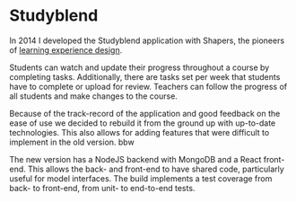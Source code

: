 <!--
  slug: studyblendII
  type: fortpolio
  excerpt: Rebuild of an online learning tool that allows teachers and students to track their progress during a course. The stack was moved from AngularJS/Laravel to React/MongoDB. A lot of the old manual configuration is now automated and new features are added. The build implements a merged test coverage from back- to front-end, from unit- to end-to-end tests.
  categories: JavaScript, HTML/CSS, framework, mobile
  tags: JavaScript, React, REST, NodeJS, MongoDB, Imagekit, Sendgrid, Netlify, Jest, Cypress, Docker
  clients: Shapers
  thumbnail: studyblend-1.png
  thumbnailVideo: testStudyBlend.mp4
  image: studyblend-1.png
  images: studyblend-1.png, studyblend-1.png, studyblend-2.png, studyblend-3.png, studyblend-4.png, studyblend-5.png, studyblend-6.png, studyblend-7.png, studyblend-8.png, studyblend-9.png
  inCv: true
  inPortfolio: true
  dateFrom: 2021-03-01
  dateTo: 2023-03-11
-->

# Studyblend

In 2014 I developed the Studyblend application with Shapers, the pioneers of [learning experience design](https://lxd.org/).

Students can watch and update their progress throughout a course by completing tasks. Additionally, there are tasks set per week that students have to complete or upload for review.
Teachers can follow the progress of all students and make changes to the course.

Because of the track-record of the application and good feedback on the ease of use we decided to rebuild it from the ground up with up-to-date technologies. This also allows for adding features that were difficult to implement in the old version. 
bbw

The new version has a NodeJS backend with MongoDB and a React front-end. This allows the back- and front-end to have shared code, particularly useful for model interfaces. The build implements a test coverage from back- to front-end, from unit- to end-to-end tests.
